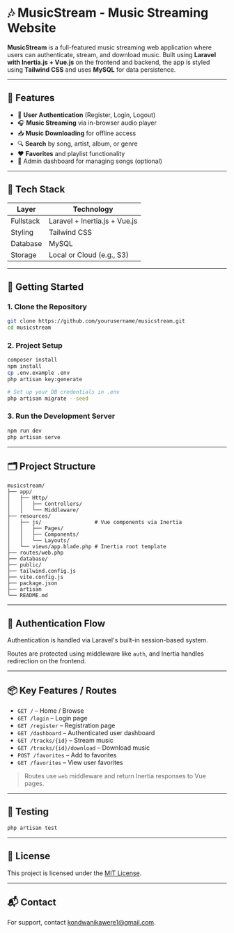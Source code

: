 # 🎶 MusicStream - Music Streaming Website

**MusicStream** is a full-featured music streaming web application where users can authenticate, stream, and download music. Built using **Laravel with Inertia.js + Vue.js** on the frontend and backend, the app is styled using **Tailwind CSS** and uses **MySQL** for data persistence.

---

## 🌟 Features

- 🔐 **User Authentication** (Register, Login, Logout)
- 🎧 **Music Streaming** via in-browser audio player
- 📥 **Music Downloading** for offline access
- 🔍 **Search** by song, artist, album, or genre
- ❤️ **Favorites** and playlist functionality
- 📁 Admin dashboard for managing songs (optional)

---

## 🧰 Tech Stack

| Layer     | Technology              |
|-----------|--------------------------|
| Fullstack | Laravel + Inertia.js + Vue.js |
| Styling   | Tailwind CSS             |
| Database  | MySQL                    |
| Storage   | Local or Cloud (e.g., S3) |

---

## 🚀 Getting Started

### 1. Clone the Repository

```bash
git clone https://github.com/yourusername/musicstream.git
cd musicstream
```

### 2. Project Setup

```bash
composer install
npm install
cp .env.example .env
php artisan key:generate

# Set up your DB credentials in .env
php artisan migrate --seed
```

### 3. Run the Development Server

```bash
npm run dev
php artisan serve
```

---

## 🗂️ Project Structure

```
musicstream/
├── app/
│   ├── Http/
│   │   ├── Controllers/
│   │   └── Middleware/
├── resources/
│   ├── js/                 # Vue components via Inertia
│   │   ├── Pages/
│   │   ├── Components/
│   │   └── Layouts/
│   └── views/app.blade.php # Inertia root template
├── routes/web.php
├── database/
├── public/
├── tailwind.config.js
├── vite.config.js
├── package.json
├── artisan
└── README.md
```

---

## 🔐 Authentication Flow

Authentication is handled via Laravel's built-in session-based system.

Routes are protected using middleware like `auth`, and Inertia handles redirection on the frontend.

---

## 📦 Key Features / Routes

- `GET /` – Home / Browse
- `GET /login` – Login page
- `GET /register` – Registration page
- `GET /dashboard` – Authenticated user dashboard
- `GET /tracks/{id}` – Stream music
- `GET /tracks/{id}/download` – Download music
- `POST /favorites` – Add to favorites
- `GET /favorites` – View user favorites

> Routes use `web` middleware and return Inertia responses to Vue pages.

---

## 🧪 Testing

```bash
php artisan test
```

---

## 📄 License

This project is licensed under the [MIT License](LICENSE).

---

## 📬 Contact

For support, contact [kondwanikawere1@gmail.com](mailto:kondwanikawere1@gmail.com).
